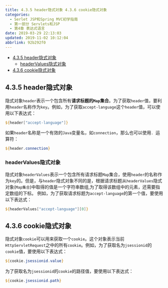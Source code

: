 ```yaml
---
title: 4.3.5 header隐式对象 4.3.6 cookie隐式对象
categories: 
  - Serlet JSP和Spring MVC初学指南
  - 第一部分 Servlets和JSP
  - 第4章 表达式语言
date: 2019-03-29 22:13:03
updated: 2019-11-02 10:12:04
abbrlink: 92b292f0
---
```

<div id='my_toc'>

- [4.3.5 header隐式对象](/JavaReadingNotes/92b292f0/#4-3-5-header隐式对象)
    - [headerValues隐式对象](/JavaReadingNotes/92b292f0/#headerValues隐式对象)
- [4.3.6 cookie隐式对象](/JavaReadingNotes/92b292f0/#4-3-6-cookie隐式对象)

</div>
<!--more-->
<script>if (navigator.platform.toLowerCase() == 'win32'){document.getElementById('my_toc').style.display = 'none';}</script>

<!--end-->
## 4.3.5 header隐式对象 ##
隐式对象`header`表示一个包含所有**请求标题的`Map`集合**。为了获取`header`值，要利用`header`名称作为`key`。例如，为了获取`accept-language`这个`header`值，可以使用以下表达式：
```jsp
${header["accept-language"]}
```
如果`header`名称是一个有效的`Java`变量名，如`connection`，那么也可以使用`. `运算符：
```jsp
${header.connection}
```
### headerValues隐式对象 ###
隐式对象`headerValues`表示一个包含所有请求标题`Map`集合，使用`header`的名称作为`key`的。但是，与`header`隐式对象不同的是，根据请求标题从`headerValues`隐式对象(`Map集合`)中取得的值是一个字符串数组,为了取得该数组中的元素，还需要指定数组的下标。
例如，为了获取请求标题为`accept-language`的第一个值，要使用以下表达式：
```jsp
${headerValues["accept-language"][0]}
```
## 4.3.6 cookie隐式对象 ##
隐式对象`cookie`可以用来获取一个`cookie`。这个对象表示当前`HttpServletRequest`之中的所有`cookie`。例如，为了获取名为`jsessionid`的`cookie`值，要使用以下表达式：
```jsp
${cookie.jsessionid.value}
```
为了获取名为`jsessionid`的`cookie`的路径值，要使用以下表达式：
```jsp
${cookie.jsessionid.path}
```

